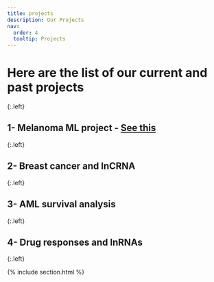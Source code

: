 ```yaml
---
title: projects
description: Our Projects
nav:
  order: 4
  tooltip: Projects
---
```


# Here are the list of our current and past projects  


{:.left}  
## 1- Melanoma ML project - [See this](https://fallahi-bioinformatics-lab.github.io/Melanoma-Cancer-marker-prediction/)  
{:.left}
## 2- Breast cancer and lnCRNA  
{:.left} 
## 3- AML survival analysis  
{:.left} 
## 4- Drug responses and lnRNAs  
{:.left} 
 

{% include section.html %}

